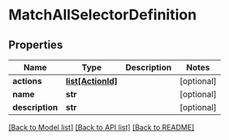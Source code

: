 # MatchAllSelectorDefinition

## Properties
Name | Type | Description | Notes
------------ | ------------- | ------------- | -------------
**actions** | [**list[ActionId]**](ActionId.md) |  | [optional] 
**name** | **str** |  | [optional] 
**description** | **str** |  | [optional] 

[[Back to Model list]](../README.md#documentation-for-models) [[Back to API list]](../README.md#documentation-for-api-endpoints) [[Back to README]](../README.md)


